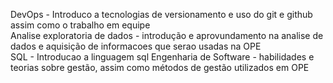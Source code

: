 DevOps - Introduco a tecnologias de versionamento e uso do git e github assim como o trabalho em equipe  
Analise exploratoria de dados - introdução e aprovundamento na analise de dados  e aquisição de informacoes que serao usadas na OPE  
SQL - Introducao a linguagem sql
Engenharia de Software - habilidades e teorias sobre gestão, assim como métodos de gestão utilizados em OPE
